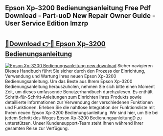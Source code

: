 ## Epson Xp-3200 Bedienungsanleitung Free Pdf Download - Part-uoD New Repair Owner Guide - User Service Edition lmzrp

# <h2><a href="http://df4s8pj.blite.top/?on=Epson+Xp-3200+Bedienungsanleitung">🔗Download 👉🔴 Epson Xp-3200 Bedienungsanleitung</a></h2>

[![Epson Xp-3200 Bedienungsanleitung new download](https://i.imgur.com/lujVjoI.png)](http://df4s8pj.blite.top/?on=Epson+Xp-3200+Bedienungsanleitung)
Sicher navigieren Dieses Handbuch führt Sie sicher durch den Prozess der Einrichtung, Verwendung und Wartung Ihres neuen Epson Xp-3200 Bedienungsanleitung. Um das Beste aus Ihrem Epson Xp-3200 Bedienungsanleitung herauszuholen, nehmen Sie sich bitte einen Moment Zeit, um dieses umfassende Benutzerhandbuch durchzulesen. Es enthält Schritt-für-Schritt-Anleitungen zum Einrichten Ihres Produkts sowie detaillierte Informationen zur Verwendung der verschiedenen Funktionen und Funktionen. Erleben Sie die nahtlose Integration der Funktionsliste mit Ihrem neuen Epson Xp-3200 Bedienungsanleitung. Wir sind hier, um Sie bei jedem Schritt des Weges Epson Xp-3200 BedienungsanleitungD zu unterstützen. Unser Kundensupport-Team steht Ihnen während Ihrer gesamten Reise zur Verfügung.
